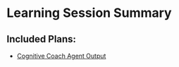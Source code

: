 # Learning Session Summary

## Included Plans:

- [Cognitive Coach Agent Output](./cognitive_coach_agent.md)
